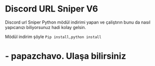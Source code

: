 # Discord URL Sniper V6 

Discord url Sniper Python mödül indirimi yapan ve çaliştırın bunu da nasıl yapıcanızı biliyorsunuz hadi kolay gelsin.

Mödül indirim şöyle ```Pip install,python install```

# - papazchavo. Ulaşa bilirsiniz 
